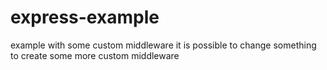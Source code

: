 # express-example

example with some custom middleware
it is possible to change something to create some more custom middleware
